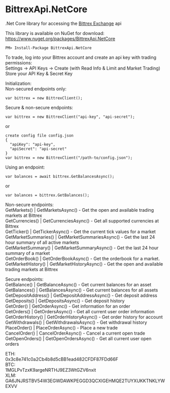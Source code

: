 # BittrexApi.NetCore
.Net Core library for accessing the [Bittrex Exchange](https://www.bittrex.com) api  
  
This library is available on NuGet for download: https://www.nuget.org/packages/BittrexApi.NetCore  
```
PM> Install-Package BittrexApi.NetCore
```

  
To trade, log into your Bittrex account and create an api key with trading permissions:  
Settings -> API Keys -> Create (with Read Info & Limit and Market Trading)  
Store your API Key & Secret Key  
  
Initialization:  
Non-secured endpoints only:  
```
var bittrex = new BittrexClient();
```  
  
Secure & non-secure endpoints:  
```
var bittrex = new BittrexClient("api-key", "api-secret");
```  
or
```
create config file config.json
{
  "apiKey": "api-key",
  "apiSecret": "api-secret"
}
var bittrex = new BittrexClient("/path-to/config.json");
```

Using an endpoint:  
```  
var balances = await bittrex.GetBalancesAsync();
```  
or  
```
var balances = bittrex.GetBalances();
```

Non-secure endpoints:  
GetMarkets() | GetMarketsAsync() - Get the open and available trading markets at Bittrex  
GetCurrencies() | GetCurrenciesAsync() - Get all supported currencies at Bittrex  
GetTicker() | GetTickerAsync() - Get the current tick values for a market  
GetMarketSummaries() | GetMarketSummariesAsync() - Get the last 24 hour summary of all active markets  
GetMarketSummary() | GetMarketSummaryAsync() - Get the last 24 hour summary of a market  
GetOrderBook() | GetOrderBookAsync() - Get the orderbook for a market.  
GetMarketHistory() | GetMarketHistoryAsync() - Get the open and available trading markets at Bittrex  

Secure endpoints:  
GetBalance() | GetBalanceAsync() - Get current balances for an asset  
GetBalances() | GetBalancesAsync() - Get current balances for all assets  
GetDepositAddress() | GetDepositAddressAsync() - Get deposit address  
GetDeposits() | GetDepositsAsync() - Get deposit history  
GetOrder() | GetOrderAsync() - Get information for an order  
GetOrders() | GetOrdersAsync() - Get all current user order information  
GetOrderHistory() | GetOrderHistoryAsync() - Get order history for account  
GetWithdrawals() | GetWithdrawalsAsync() - Get withdrawal history  
PlaceOrder() | PlaceOrderAsync() - Place a new trade  
CancelOrder() | CancelOrderAsync() - Cancel a current open trade  
GetOpenOrders()  | GetOpenOrdersAsync() - Get all current user open orders  

ETH:  
0x3c8e741c0a2Cb4b8d5cBB1ead482CFDF87FDd66F  
BTC:  
1MGLPvTzxK9argeNRTHJ9EZ3WtGZV6nxit  
XLM:  
GA6JNJRSTBV54W3EGWDAWKPEGGD3QCXIGEHMQE2TUYXUKKTNKLYWEXVV  
